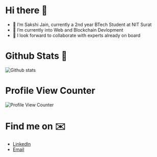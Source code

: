 # Hi there 👋

- 🤗 I’m Sakshi Jain, currently a 2nd year BTech Student at NIT Surat
- 🌱 I’m currently into Web and Blockchain Devlopment
- 👯 I look forward to collaborate with experts already on board

# Github Stats 🚀

![Github stats](https://github-readme-stats.vercel.app/api?username=sakshijain009)

# Profile View Counter
![Profile View Counter](https://komarev.com/ghpvc/?username=sakshijain009)

# Find me on  ✉️
 * <a href="https://www.linkedin.com/in/sakshi-jain-6273161a5/" target="_blank" rel="noopener noreferrer">LinkedIn</a>
 * <a href="mailto:jainsakshi9301@gmail.com">Email</a>







